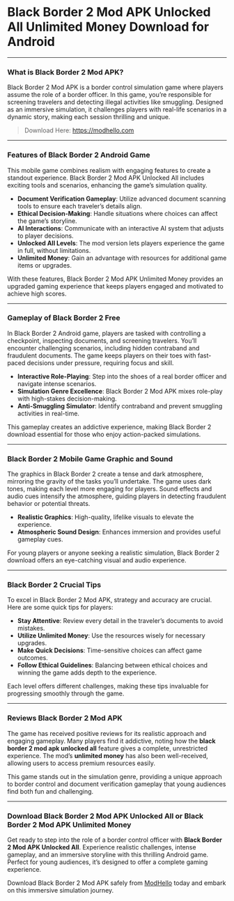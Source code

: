 # Black Border 2 Mod APK Unlocked All Unlimited Money Download for Android

---

### What is Black Border 2 Mod APK?

Black Border 2 Mod APK is a border control simulation game where players assume the role of a border officer. In this game, you’re responsible for screening travelers and detecting illegal activities like smuggling. Designed as an immersive simulation, it challenges players with real-life scenarios in a dynamic story, making each session thrilling and unique.

>Download Here: https://modhello.com

---

### Features of Black Border 2 Android Game

This mobile game combines realism with engaging features to create a standout experience. Black Border 2 Mod APK Unlocked All includes exciting tools and scenarios, enhancing the game’s simulation quality. 

- **Document Verification Gameplay**: Utilize advanced document scanning tools to ensure each traveler’s details align.
- **Ethical Decision-Making**: Handle situations where choices can affect the game’s storyline.
- **AI Interactions**: Communicate with an interactive AI system that adjusts to player decisions.
- **Unlocked All Levels**: The mod version lets players experience the game in full, without limitations.
- **Unlimited Money**: Gain an advantage with resources for additional game items or upgrades.
  
With these features, Black Border 2 Mod APK Unlimited Money provides an upgraded gaming experience that keeps players engaged and motivated to achieve high scores.

---

### Gameplay of Black Border 2 Free

In Black Border 2 Android game, players are tasked with controlling a checkpoint, inspecting documents, and screening travelers. You’ll encounter challenging scenarios, including hidden contraband and fraudulent documents. The game keeps players on their toes with fast-paced decisions under pressure, requiring focus and skill.

- **Interactive Role-Playing**: Step into the shoes of a real border officer and navigate intense scenarios.
- **Simulation Genre Excellence**: Black Border 2 Mod APK mixes role-play with high-stakes decision-making.
- **Anti-Smuggling Simulator**: Identify contraband and prevent smuggling activities in real-time.
  
This gameplay creates an addictive experience, making Black Border 2 download essential for those who enjoy action-packed simulations.

---

### Black Border 2 Mobile Game Graphic and Sound

The graphics in Black Border 2 create a tense and dark atmosphere, mirroring the gravity of the tasks you’ll undertake. The game uses dark tones, making each level more engaging for players. Sound effects and audio cues intensify the atmosphere, guiding players in detecting fraudulent behavior or potential threats.

- **Realistic Graphics**: High-quality, lifelike visuals to elevate the experience.
- **Atmospheric Sound Design**: Enhances immersion and provides useful gameplay cues.

For young players or anyone seeking a realistic simulation, Black Border 2 download offers an eye-catching visual and audio experience.

---

### Black Border 2 Crucial Tips

To excel in Black Border 2 Mod APK, strategy and accuracy are crucial. Here are some quick tips for players:

- **Stay Attentive**: Review every detail in the traveler’s documents to avoid mistakes.
- **Utilize Unlimited Money**: Use the resources wisely for necessary upgrades.
- **Make Quick Decisions**: Time-sensitive choices can affect game outcomes.
- **Follow Ethical Guidelines**: Balancing between ethical choices and winning the game adds depth to the experience.

Each level offers different challenges, making these tips invaluable for progressing smoothly through the game.

---

### Reviews Black Border 2 Mod APK

The game has received positive reviews for its realistic approach and engaging gameplay. Many players find it addictive, noting how the **black border 2 mod apk unlocked all** feature gives a complete, unrestricted experience. The mod’s **unlimited money** has also been well-received, allowing users to access premium resources easily.

This game stands out in the simulation genre, providing a unique approach to border control and document verification gameplay that young audiences find both fun and challenging.

---

### Download Black Border 2 Mod APK Unlocked All or Black Border 2 Mod APK Unlimited Money

Get ready to step into the role of a border control officer with **Black Border 2 Mod APK Unlocked All**. Experience realistic challenges, intense gameplay, and an immersive storyline with this thrilling Android game. Perfect for young audiences, it’s designed to offer a complete gaming experience.

Download Black Border 2 Mod APK safely from [ModHello](#) today and embark on this immersive simulation journey.
